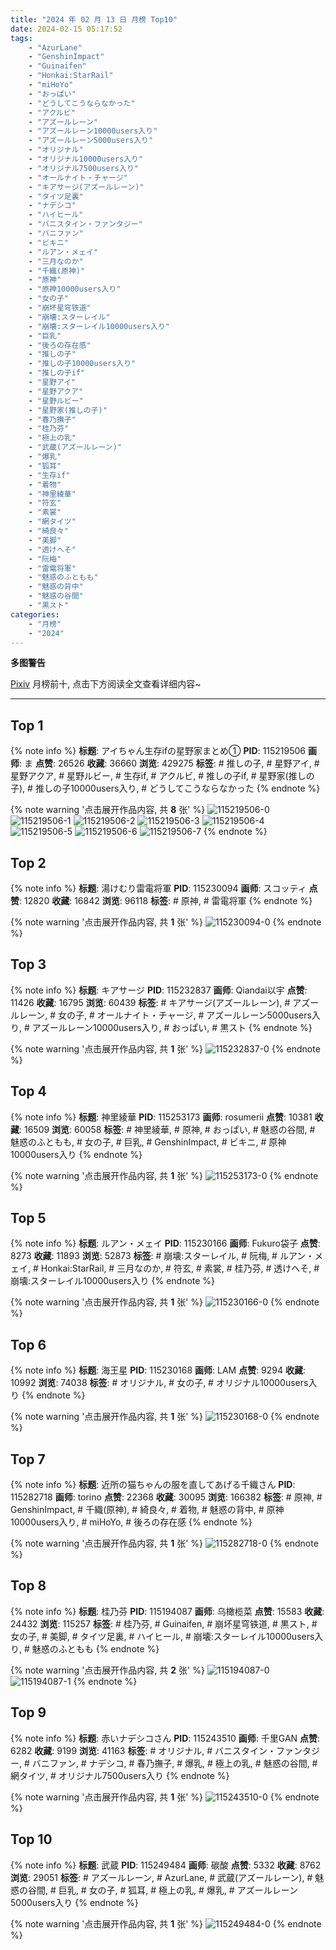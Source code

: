 ```yaml
---
title: "2024 年 02 月 13 日 月榜 Top10"
date: 2024-02-15 05:17:52
tags:
    - "AzurLane"
    - "GenshinImpact"
    - "Guinaifen"
    - "Honkai:StarRail"
    - "miHoYo"
    - "おっぱい"
    - "どうしてこうならなかった"
    - "アクルビ"
    - "アズールレーン"
    - "アズールレーン10000users入り"
    - "アズールレーン5000users入り"
    - "オリジナル"
    - "オリジナル10000users入り"
    - "オリジナル7500users入り"
    - "オールナイト・チャージ"
    - "キアサージ(アズールレーン)"
    - "タイツ足裏"
    - "ナデシコ"
    - "ハイヒール"
    - "バニスタイン・ファンタジー"
    - "バニファン"
    - "ビキニ"
    - "ルアン・メェイ"
    - "三月なのか"
    - "千織(原神)"
    - "原神"
    - "原神10000users入り"
    - "女の子"
    - "崩坏星穹铁道"
    - "崩壊:スターレイル"
    - "崩壊:スターレイル10000users入り"
    - "巨乳"
    - "後ろの存在感"
    - "推しの子"
    - "推しの子10000users入り"
    - "推しの子if"
    - "星野アイ"
    - "星野アクア"
    - "星野ルビー"
    - "星野家(推しの子)"
    - "春乃撫子"
    - "桂乃芬"
    - "極上の乳"
    - "武蔵(アズールレーン)"
    - "爆乳"
    - "狐耳"
    - "生存if"
    - "着物"
    - "神里綾華"
    - "符玄"
    - "素裳"
    - "網タイツ"
    - "綺良々"
    - "美脚"
    - "透けへそ"
    - "阮梅"
    - "雷電将軍"
    - "魅惑のふともも"
    - "魅惑の背中"
    - "魅惑の谷間"
    - "黒スト"
categories:
    - "月榜"
    - "2024"
---
```


<i class="fa fa-triangle-exclamation"></i>**多图警告**<i class="fa fa-triangle-exclamation"></i>

[Pixiv](https://www.pixiv.net/) 月榜前十, 点击下方阅读全文查看详细内容~

<!-- more -->

---

## Top 1

{% note info %}
**标题**: アイちゃん生存ifの星野家まとめ①
**PID**: 115219506 **画师**: ま
**点赞**: 26526 **收藏**: 36660 **浏览**: 429275
**标签**: # 推しの子, # 星野アイ, # 星野アクア, # 星野ルビー, # 生存if, # アクルビ, # 推しの子if, # 星野家(推しの子), # 推しの子10000users入り, # どうしてこうならなかった
{% endnote %}

{% note warning '点击展开作品内容, 共 **8** 张' %}
![115219506-0](https://i.pixiv.re/img-original/img/2024/01/16/17/42/28/115219506_p0.jpg)
![115219506-1](https://i.pixiv.re/img-original/img/2024/01/16/17/42/28/115219506_p1.jpg)
![115219506-2](https://i.pixiv.re/img-original/img/2024/01/16/17/42/28/115219506_p2.jpg)
![115219506-3](https://i.pixiv.re/img-original/img/2024/01/16/17/42/28/115219506_p3.jpg)
![115219506-4](https://i.pixiv.re/img-original/img/2024/01/16/17/42/28/115219506_p4.jpg)
![115219506-5](https://i.pixiv.re/img-original/img/2024/01/16/17/42/28/115219506_p5.jpg)
![115219506-6](https://i.pixiv.re/img-original/img/2024/01/16/17/42/28/115219506_p6.jpg)
![115219506-7](https://i.pixiv.re/img-original/img/2024/01/16/17/42/28/115219506_p7.jpg)
{% endnote %}

## Top 2

{% note info %}
**标题**: 湯けむり雷電将軍
**PID**: 115230094 **画师**: スコッティ
**点赞**: 12820 **收藏**: 16842 **浏览**: 96118
**标签**: # 原神, # 雷電将軍
{% endnote %}

{% note warning '点击展开作品内容, 共 **1** 张' %}
![115230094-0](https://i.pixiv.re/img-original/img/2024/01/17/00/00/21/115230094_p0.jpg)
{% endnote %}

## Top 3

{% note info %}
**标题**: キアサージ
**PID**: 115232837 **画师**: Qiandai以宇
**点赞**: 11426 **收藏**: 16795 **浏览**: 60439
**标签**: # キアサージ(アズールレーン), # アズールレーン, # 女の子, # オールナイト・チャージ, # アズールレーン5000users入り, # アズールレーン10000users入り, # おっぱい, # 黒スト
{% endnote %}

{% note warning '点击展开作品内容, 共 **1** 张' %}
![115232837-0](https://i.pixiv.re/img-original/img/2024/01/17/01/39/05/115232837_p0.jpg)
{% endnote %}

## Top 4

{% note info %}
**标题**: 神里綾華
**PID**: 115253173 **画师**: rosumerii
**点赞**: 10381 **收藏**: 16509 **浏览**: 60058
**标签**: # 神里綾華, # 原神, # おっぱい, # 魅惑の谷間, # 魅惑のふともも, # 女の子, # 巨乳, # GenshinImpact, # ビキニ, # 原神10000users入り
{% endnote %}

{% note warning '点击展开作品内容, 共 **1** 张' %}
![115253173-0](https://i.pixiv.re/img-original/img/2024/01/17/22/21/23/115253173_p0.jpg)
{% endnote %}

## Top 5

{% note info %}
**标题**: ルアン・メェイ
**PID**: 115230166 **画师**: Fukuro袋子
**点赞**: 8273 **收藏**: 11893 **浏览**: 52873
**标签**: # 崩壊:スターレイル, # 阮梅, # ルアン・メェイ, # Honkai:StarRail, # 三月なのか, # 符玄, # 素裳, # 桂乃芬, # 透けへそ, # 崩壊:スターレイル10000users入り
{% endnote %}

{% note warning '点击展开作品内容, 共 **1** 张' %}
![115230166-0](https://i.pixiv.re/img-original/img/2024/01/17/00/00/48/115230166_p0.jpg)
{% endnote %}

## Top 6

{% note info %}
**标题**: 海王星
**PID**: 115230168 **画师**: LAM
**点赞**: 9294 **收藏**: 10992 **浏览**: 74038
**标签**: # オリジナル, # 女の子, # オリジナル10000users入り
{% endnote %}

{% note warning '点击展开作品内容, 共 **1** 张' %}
![115230168-0](https://i.pixiv.re/img-original/img/2024/01/17/00/00/50/115230168_p0.jpg)
{% endnote %}

## Top 7

{% note info %}
**标题**: 近所の猫ちゃんの服を直してあげる千織さん
**PID**: 115282718 **画师**: torino
**点赞**: 22368 **收藏**: 30095 **浏览**: 166382
**标签**: # 原神, # GenshinImpact, # 千織(原神), # 綺良々, # 着物, # 魅惑の背中, # 原神10000users入り, # miHoYo, # 後ろの存在感
{% endnote %}

{% note warning '点击展开作品内容, 共 **1** 张' %}
![115282718-0](https://i.pixiv.re/img-original/img/2024/01/19/00/00/41/115282718_p0.jpg)
{% endnote %}

## Top 8

{% note info %}
**标题**: 桂乃芬
**PID**: 115194087 **画师**: 乌橄榄菜
**点赞**: 15583 **收藏**: 24432 **浏览**: 115257
**标签**: # 桂乃芬, # Guinaifen, # 崩坏星穹铁道, # 黒スト, # 女の子, # 美脚, # タイツ足裏, # ハイヒール, # 崩壊:スターレイル10000users入り, # 魅惑のふともも
{% endnote %}

{% note warning '点击展开作品内容, 共 **2** 张' %}
![115194087-0](https://i.pixiv.re/img-original/img/2024/01/15/18/13/10/115194087_p0.jpg)
![115194087-1](https://i.pixiv.re/img-original/img/2024/01/15/18/13/10/115194087_p1.jpg)
{% endnote %}

## Top 9

{% note info %}
**标题**: 赤いナデシコさん
**PID**: 115243510 **画师**: 千里GAN
**点赞**: 6282 **收藏**: 9199 **浏览**: 41163
**标签**: # オリジナル, # バニスタイン・ファンタジー, # バニファン, # ナデシコ, # 春乃撫子, # 爆乳, # 極上の乳, # 魅惑の谷間, # 網タイツ, # オリジナル7500users入り
{% endnote %}

{% note warning '点击展开作品内容, 共 **1** 张' %}
![115243510-0](https://i.pixiv.re/img-original/img/2024/01/17/15/42/51/115243510_p0.jpg)
{% endnote %}

## Top 10

{% note info %}
**标题**: 武蔵
**PID**: 115249484 **画师**: 碳酸
**点赞**: 5332 **收藏**: 8762 **浏览**: 29051
**标签**: # アズールレーン, # AzurLane, # 武蔵(アズールレーン), # 魅惑の谷間, # 巨乳, # 女の子, # 狐耳, # 極上の乳, # 爆乳, # アズールレーン5000users入り
{% endnote %}

{% note warning '点击展开作品内容, 共 **1** 张' %}
![115249484-0](https://i.pixiv.re/img-original/img/2024/01/17/20/20/43/115249484_p0.jpg)
{% endnote %}

